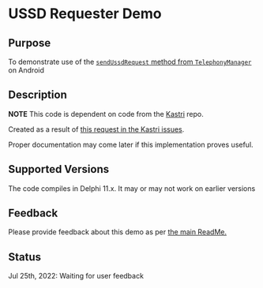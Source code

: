 # USSD Requester Demo

## Purpose

To demonstrate use of the [`sendUssdRequest` method from `TelephonyManager`](https://developer.android.com/reference/android/telephony/TelephonyManager#sendUssdRequest(java.lang.String,%20android.telephony.TelephonyManager.UssdResponseCallback,%20android.os.Handler)) on Android

## Description

**NOTE** This code is dependent on code from the [Kastri](https://github.com/DelphiWorlds/Kastri) repo.

Created as a result of [this request in the Kastri issues](https://github.com/DelphiWorlds/Kastri/issues/58).

Proper documentation may come later if this implementation proves useful.

## Supported Versions

The code compiles in Delphi 11.x. It may or may not work on earlier versions

## Feedback

Please provide feedback about this demo as per [the main ReadMe.](https://github.com/DelphiWorlds/Playground/blob/main/Readme.md)

## Status

Jul 25th, 2022: Waiting for user feedback
